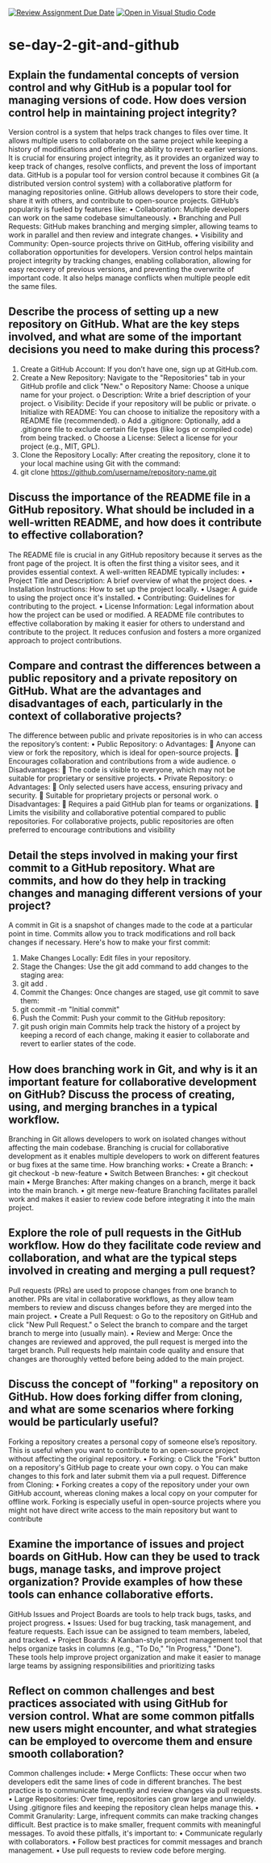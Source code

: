 [![Review Assignment Due Date](https://classroom.github.com/assets/deadline-readme-button-22041afd0340ce965d47ae6ef1cefeee28c7c493a6346c4f15d667ab976d596c.svg)](https://classroom.github.com/a/8wgCKhpZ)
[![Open in Visual Studio Code](https://classroom.github.com/assets/open-in-vscode-2e0aaae1b6195c2367325f4f02e2d04e9abb55f0b24a779b69b11b9e10269abc.svg)](https://classroom.github.com/online_ide?assignment_repo_id=18503495&assignment_repo_type=AssignmentRepo)
# se-day-2-git-and-github
## Explain the fundamental concepts of version control and why GitHub is a popular tool for managing versions of code. How does version control help in maintaining project integrity?
Version control is a system that helps track changes to files over time. It allows multiple users to collaborate on the same project while keeping a history of modifications and offering the ability to revert to earlier versions. It is crucial for ensuring project integrity, as it provides an organized way to keep track of changes, resolve conflicts, and prevent the loss of important data.
GitHub is a popular tool for version control because it combines Git (a distributed version control system) with a collaborative platform for managing repositories online. GitHub allows developers to store their code, share it with others, and contribute to open-source projects. GitHub’s popularity is fueled by features like:
•	Collaboration: Multiple developers can work on the same codebase simultaneously.
•	Branching and Pull Requests: GitHub makes branching and merging simpler, allowing teams to work in parallel and then review and integrate changes.
•	Visibility and Community: Open-source projects thrive on GitHub, offering visibility and collaboration opportunities for developers.
Version control helps maintain project integrity by tracking changes, enabling collaboration, allowing for easy recovery of previous versions, and preventing the overwrite of important code. It also helps manage conflicts when multiple people edit the same files.

## Describe the process of setting up a new repository on GitHub. What are the key steps involved, and what are some of the important decisions you need to make during this process?
1.	Create a GitHub Account: If you don’t have one, sign up at GitHub.com.
2.	Create a New Repository: Navigate to the "Repositories" tab in your GitHub profile and click "New."
o	Repository Name: Choose a unique name for your project.
o	Description: Write a brief description of your project.
o	Visibility: Decide if your repository will be public or private.
o	Initialize with README: You can choose to initialize the repository with a README file (recommended).
o	Add a .gitignore: Optionally, add a .gitignore file to exclude certain file types (like logs or compiled code) from being tracked.
o	Choose a License: Select a license for your project (e.g., MIT, GPL).
3.	Clone the Repository Locally: After creating the repository, clone it to your local machine using Git with the command:
4.	git clone https://github.com/username/repository-name.git

## Discuss the importance of the README file in a GitHub repository. What should be included in a well-written README, and how does it contribute to effective collaboration?
The README file is crucial in any GitHub repository because it serves as the front page of the project. It is often the first thing a visitor sees, and it provides essential context. A well-written README typically includes:
•	Project Title and Description: A brief overview of what the project does.
•	Installation Instructions: How to set up the project locally.
•	Usage: A guide to using the project once it's installed.
•	Contributing: Guidelines for contributing to the project.
•	License Information: Legal information about how the project can be used or modified.
A README file contributes to effective collaboration by making it easier for others to understand and contribute to the project. It reduces confusion and fosters a more organized approach to project contributions.

## Compare and contrast the differences between a public repository and a private repository on GitHub. What are the advantages and disadvantages of each, particularly in the context of collaborative projects?
The difference between public and private repositories is in who can access the repository’s content:
•	Public Repository: 
o	Advantages: 
	Anyone can view or fork the repository, which is ideal for open-source projects.
	Encourages collaboration and contributions from a wide audience.
o	Disadvantages: 
	The code is visible to everyone, which may not be suitable for proprietary or sensitive projects.
•	Private Repository: 
o	Advantages: 
	Only selected users have access, ensuring privacy and security.
	Suitable for proprietary projects or personal work.
o	Disadvantages: 
	Requires a paid GitHub plan for teams or organizations.
	Limits the visibility and collaborative potential compared to public repositories.
For collaborative projects, public repositories are often preferred to encourage contributions and visibility

## Detail the steps involved in making your first commit to a GitHub repository. What are commits, and how do they help in tracking changes and managing different versions of your project?
A commit in Git is a snapshot of changes made to the code at a particular point in time. Commits allow you to track modifications and roll back changes if necessary. Here's how to make your first commit:
1.	Make Changes Locally: Edit files in your repository.
2.	Stage the Changes: Use the git add command to add changes to the staging area: 
3.	git add .
4.	Commit the Changes: Once changes are staged, use git commit to save them: 
5.	git commit -m "Initial commit"
6.	Push the Commit: Push your commit to the GitHub repository: 
7.	git push origin main
Commits help track the history of a project by keeping a record of each change, making it easier to collaborate and revert to earlier states of the code.

## How does branching work in Git, and why is it an important feature for collaborative development on GitHub? Discuss the process of creating, using, and merging branches in a typical workflow.
Branching in Git allows developers to work on isolated changes without affecting the main codebase. Branching is crucial for collaborative development as it enables multiple developers to work on different features or bug fixes at the same time.
How branching works:
•	Create a Branch: 
•	git checkout -b new-feature
•	Switch Between Branches: 
•	git checkout main
•	Merge Branches: After making changes on a branch, merge it back into the main branch. 
•	git merge new-feature
Branching facilitates parallel work and makes it easier to review code before integrating it into the main project.

## Explore the role of pull requests in the GitHub workflow. How do they facilitate code review and collaboration, and what are the typical steps involved in creating and merging a pull request?
Pull requests (PRs) are used to propose changes from one branch to another. PRs are vital in collaborative workflows, as they allow team members to review and discuss changes before they are merged into the main project.
•	Create a Pull Request: 
o	Go to the repository on GitHub and click "New Pull Request."
o	Select the branch to compare and the target branch to merge into (usually main).
•	Review and Merge: Once the changes are reviewed and approved, the pull request is merged into the target branch.
Pull requests help maintain code quality and ensure that changes are thoroughly vetted before being added to the main project.

## Discuss the concept of "forking" a repository on GitHub. How does forking differ from cloning, and what are some scenarios where forking would be particularly useful?
Forking a repository creates a personal copy of someone else’s repository. This is useful when you want to contribute to an open-source project without affecting the original repository.
•	Forking: 
o	Click the "Fork" button on a repository's GitHub page to create your own copy.
o	You can make changes to this fork and later submit them via a pull request.
Difference from Cloning:
•	Forking creates a copy of the repository under your own GitHub account, whereas cloning makes a local copy on your computer for offline work.
Forking is especially useful in open-source projects where you might not have direct write access to the main repository but want to contribute

## Examine the importance of issues and project boards on GitHub. How can they be used to track bugs, manage tasks, and improve project organization? Provide examples of how these tools can enhance collaborative efforts.
GitHub Issues and Project Boards are tools to help track bugs, tasks, and project progress.
•	Issues: Used for bug tracking, task management, and feature requests. Each issue can be assigned to team members, labeled, and tracked.
•	Project Boards: A Kanban-style project management tool that helps organize tasks in columns (e.g., "To Do," "In Progress," "Done").
These tools help improve project organization and make it easier to manage large teams by assigning responsibilities and prioritizing tasks

## Reflect on common challenges and best practices associated with using GitHub for version control. What are some common pitfalls new users might encounter, and what strategies can be employed to overcome them and ensure smooth collaboration?
Common challenges include:
•	Merge Conflicts: These occur when two developers edit the same lines of code in different branches. The best practice is to communicate frequently and review changes via pull requests.
•	Large Repositories: Over time, repositories can grow large and unwieldy. Using .gitignore files and keeping the repository clean helps manage this.
•	Commit Granularity: Large, infrequent commits can make tracking changes difficult. Best practice is to make smaller, frequent commits with meaningful messages.
To avoid these pitfalls, it's important to:
•	Communicate regularly with collaborators.
•	Follow best practices for commit messages and branch management.
•	Use pull requests to review code before merging.
